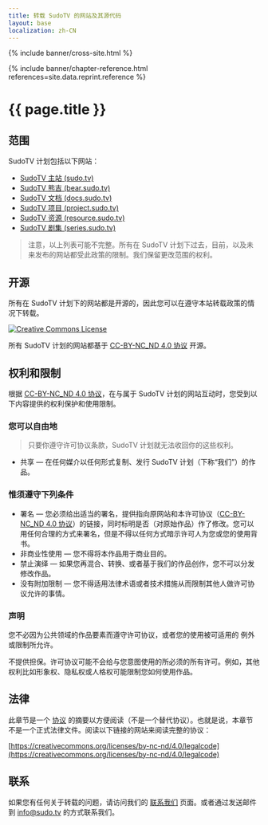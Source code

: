 ```yaml
---
title: 转载 SudoTV 的网站及其源代码
layout: base
localization: zh-CN
---
```


{% include banner/cross-site.html %}

{% include banner/chapter-reference.html 
  references=site.data.reprint.reference
%}

# {{ page.title }}

## 范围

SudoTV 计划包括以下网站：

- [SudoTV 主站 (sudo.tv)](https://sudo.tv)
- [SudoTV 熊吉 (bear.sudo.tv)](https://bear.sudo.tv)
- [SudoTV 文档 (docs.sudo.tv)](https://docs.sudo.tv)
- [SudoTV 项目 (project.sudo.tv)](https://project.sudo.tv)
- [SudoTV 资源 (resource.sudo.tv)](https://resource.sudo.tv)
- [SudoTV 剧集 (series.sudo.tv)](https://series.sudo.tv)

> 注意，以上列表可能不完整。所有在 SudoTV 计划下过去，目前，以及未来发布的网站都受此政策的限制。我们保留更改范围的权利。

## 开源

所有在 SudoTV 计划下的网站都是开源的，因此您可以在遵守本站转载政策的情况下转载。

<p class="site-centered">
    <a rel="license" href="http://creativecommons.org/licenses/by-nc-nd/4.0/">
        <img 
            alt="Creative Commons License" 
            style="border-width:0"
            src="https://i.creativecommons.org/l/by-nc-nd/4.0/88x31.png" 
        />
    </a>
</p>

所有 SudoTV 计划的网站都基于 [CC-BY-NC_ND 4.0 协议](http://creativecommons.org/licenses/by-nc-nd/4.0/) 开源。

## 权利和限制

根据 [CC-BY-NC_ND 4.0 协议](http://creativecommons.org/licenses/by-nc-nd/4.0/)，在与属于 SudoTV 计划的网站互动时，您受到以下内容提供的权利保护和使用限制。

### 您可以自由地

> 只要你遵守许可协议条款，SudoTV 计划就无法收回你的这些权利。

- 共享 — 在任何媒介以任何形式复制、发行 SudoTV 计划（下称“我们”）的作品。

### 惟须遵守下列条件

- 署名 — 您必须给出适当的署名，提供指向原网站和本许可协议（[CC-BY-NC_ND 4.0 协议](http://creativecommons.org/licenses/by-nc-nd/4.0/)）的链接，同时标明是否（对原始作品）作了修改。您可以用任何合理的方式来署名，但是不得以任何方式暗示许可人为您或您的使用背书。
- 非商业性使用 — 您不得将本作品用于商业目的。
- 禁止演绎 — 如果您再混合、转换、或者基于我们的作品创作，您不可以分发修改作品。
- 没有附加限制 — 您不得适用法律术语或者技术措施从而限制其他人做许可协议允许的事情。

### 声明

您不必因为公共领域的作品要素而遵守许可协议，或者您的使用被可适用的 例外或限制所允许。

不提供担保。许可协议可能不会给与您意图使用的所必须的所有许可。例如，其他权利比如形象权、隐私权或人格权可能限制您如何使用作品。

## 法律

此章节是一个 [协议](https://creativecommons.org/licenses/by-nc-nd/4.0/legalcode) 的摘要以方便阅读（不是一个替代协议）。也就是说，本章节不是一个正式法律文件。阅读以下链接的网站来阅读完整的协议：

[https://creativecommons.org/licenses/by-nc-nd/4.0/legalcode](https://creativecommons.org/licenses/by-nc-nd/4.0/legalcode)

## 联系

如果您有任何关于转载的问题，请访问我们的 [联系我们](https://sudo.tv/contact) 页面。或者通过发送邮件到 [info@sudo.tv](mailto://info@sudo.tv) 的方式联系我们。
